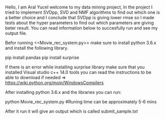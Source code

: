 Hello,
I am Aral Yucel welcome to my data mining project,
In the project I tried to implement SVDpp, SVD and NMF algorithms to find out which one is a better choice and I conclude that 
SVDpp is giving lower rmse so I made tests about the hyper parameters to find out which parameters are giving beter result.
You can read information below to succesfully run and see my output file. 

Befor running <<Movie_rec_system.py>> make sure to install python 3.6.x and
install the following library.

pip install pandas
pip install surprise

If there is an error while installing surprise library make sure that you installed
Visual studio c++ 14.0 tools you can read the instructions to be able to download if needed => https://wiki.python.org/moin/WindowsCompilers

After installing python 3.6.x and the libraries you can run:

python Movie_rec_system.py 
#Runing time can be approximately 5-6 mins

After it run it will give an output which is called submit_sample.txt
